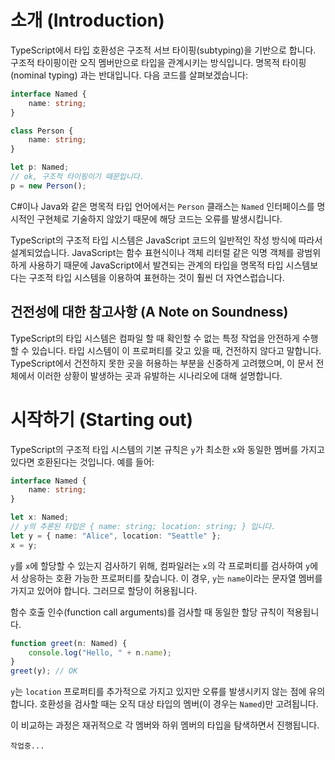 # 소개 (Introduction)

TypeScript에서 타입 호환성은 구조적 서브 타이핑(subtyping)을 기반으로 합니다. 구조적 타이핑이란 오직 멤버만으로 타입을 관계시키는 방식입니다. 명목적 타이핑(nominal typing) 과는 반대입니다. 다음 코드를 살펴보겠습니다:

```ts
interface Named {
    name: string;
}

class Person {
    name: string;
}

let p: Named;
// ok, 구조적 타이핑이기 때문입니다.
p = new Person();
```

C#이나 Java와 같은 명목적 타입 언어에서는 `Person` 클래스는 `Named` 인터페이스를 명시적인 구현체로 기술하지 않았기 때문에 해당 코드는 오류를 발생시킵니다.

TypeScript의 구조적 타입 시스템은 JavaScript 코드의 일반적인 작성 방식에 따라서 설계되었습니다. JavaScript는 함수 표현식이나 객체 리터럴 같은 익명 객체를 광범위하게 사용하기 때문에 JavaScript에서 발견되는 관계의 타입을 명목적 타입 시스템보다는 구조적 타입 시스템을 이용하여 표현하는 것이 훨씬 더 자연스럽습니다.

## 건전성에 대한 참고사항 (A Note on Soundness) 

TypeScript의 타입 시스템은 컴파일 할 때 확인할 수 없는 특정 작업을 안전하게 수행할 수 있습니다. 타입 시스템이 이 프로퍼티를 갖고 있을 때, 건전하지 않다고 말합니다. TypeScript에서 건전하지 못한 곳을 허용하는 부분을 신중하게 고려했으며, 이 문서 전체에서 이러한 상황이 발생하는 곳과 유발하는 시나리오에 대해 설명합니다.

# 시작하기 (Starting out)

TypeScript의 구조적 타입 시스템의 기본 규칙은 `y`가 최소한 `x`와 동일한 멤버를 가지고 있다면 호환된다는 것입니다. 예를 들어:

```ts
interface Named {
    name: string;
}

let x: Named;
// y의 추론된 타입은 { name: string; location: string; } 입니다.
let y = { name: "Alice", location: "Seattle" };
x = y;
```

`y`를 `x`에 할당할 수 있는지 검사하기 위해, 컴파일러는 `x`의 각 프로퍼티를 검사하여 `y`에서 상응하는 호환 가능한 프로퍼티를 찾습니다. 이 경우, `y`는 `name`이라는 문자열 멤버를 가지고 있어야 합니다. 그러므로 할당이 허용됩니다.

함수 호출 인수(function call arguments)를 검사할 때 동일한 할당 규칙이 적용됩니다.

```ts
function greet(n: Named) {
    console.log("Hello, " + n.name);
}
greet(y); // OK
```

`y`는 `location` 프로퍼티를 추가적으로 가지고 있지만 오류를 발생시키지 않는 점에 유의합니다. 호환성을 검사할 때는 오직 대상 타입의 멤버(이 경우는 `Named`)만 고려됩니다.

이 비교하는 과정은 재귀적으로 각 멤버와 하위 멤버의 타입을 탐색하면서 진행됩니다.

`작업중...`


